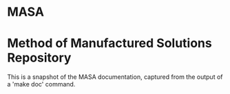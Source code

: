 # MASA
# Method of Manufactured Solutions Repository

This is a snapshot of the MASA documentation, captured from the output of a 'make doc' command. 
